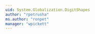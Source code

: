 ```yaml
---
uid: System.Globalization.DigitShapes
author: "rpetrusha"
ms.author: "ronpet"
manager: "wpickett"
---
```

